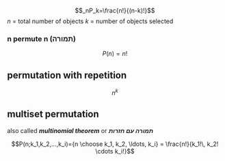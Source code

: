 $$_nP_k=\frac{n!}{(n-k)!}$$
$n$ = total number of objects
$k$ = number of objects selected

### n permute n (תמורה)
$$P(n)=n!$$


## permutation with repetition
$$n^k$$


## multiset permutation
also called ***multinomial theorem*** or ***תמורה עם חזרות*** 

$$P(n;k_1,k_2,...,k_i)={n \choose k_1, k_2, \ldots, k_i} = \frac{n!}{k_1!\, k_2! \cdots k_i!}$$